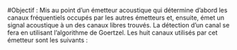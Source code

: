 #Objectif : 
Mis au point d’un émetteur acoustique qui détermine d’abord les canaux fréquentiels occupés par les autres émetteurs et, ensuite, émet un signal acoustique à un des canaux libres trouvés. La détection d’un canal se fera en utilisant l’algorithme de Goertzel. Les huit canaux utilisés par cet émetteur sont les suivants :
